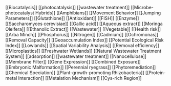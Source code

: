 [[Biocatalysis]]
[[photocatalysis]]
[[wastewater treatment]]
[[Microbe-photocatalyst Hybrids]]
[[Amphibians]]
[[Movement Behavior]]
[[Jumping Parameters]]
[[Glutathione]]
[[Antioxidant]]
[[FISH]]
[[Enzyme]]
[[Saccharomyces cerevisiae]]
[[Gallic acid]]
[[Aqueous extract]]
[[Moringa Oleifera]]
[[Ethanolic Extract]]
[[Wastewater]]
[[Vegetable]]
[[Health risk]]
[[Arba Minch]]
[[Phosphorus]]
[[Nitrogen]]
[[Cadmium]]
[[Ochromonas]]
[[Removal Capacity]]
[[Geoaccumulation Index]]
[[Potential Ecological Risk Index]]
[[Lowlands]]
[[Spatial Variability Analysis]]
[[Removal efficiency]]
[[Microplastics]]
[[Freshwater Wetlands]]
[[Natural Wastewater Treatment System]]
[[adsorption]]
[[wastewater treatment]]
[[Nanocellulose]]
[[Membrane Filter]]
[[Gene Expression]]
[[Combined Exposure]]
[[Embryonic Malformation]]
[[Perennial ryegrass]]
[[Phytoremediation]]
[[Chemical Speciation]]
[[Plant-growth-promoting Rhizobacteria]]
[[Protein-metal Interaction]]
[[Metalation Mechanism]]
[[Cys-rich Region]]
